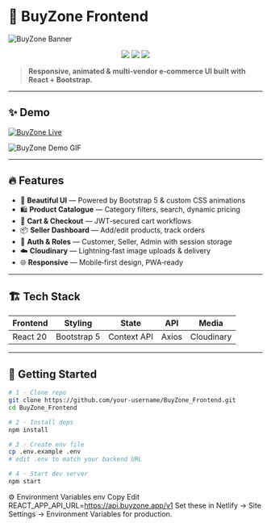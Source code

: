# 🛒 BuyZone Frontend

![BuyZone Banner](https://media.giphy.com/media/v1.Y2lkPTc5MGI3NjExanlsejJ6cGh1cTdjd2lwOXIzdGFrd2p6dGsvOW01YTcyZjk0dGd1MSZlcD12MV9naWZzX3NlYXJjaCZjdD1n/5GoVLqeAOo6PK/giphy.gif)

<p align="center">
  <img src="https://img.shields.io/github/languages/top/your-username/BuyZone_Frontend?style=for-the-badge" />
  <img src="https://img.shields.io/github/license/your-username/BuyZone_Frontend?style=for-the-badge" />
  <img src="https://img.shields.io/netlify/12345abc-678d-90ef-gh12-3456ijklmnop?style=for-the-badge" />
</p>

> **Responsive, animated & multi‑vendor e‑commerce UI built with React + Bootstrap.**

---

## ✨ Demo

[![BuyZone Live](https://img.shields.io/badge/Live-Demo-green?style=for-the-badge)](https://buyzone.netlify.app)

![BuyZone Demo GIF](https://media.giphy.com/media/v1.Y2lkPTc5MGI3NjExZDZmNHhwb3l1YWNiMm1vdDBvMzlxZmR5em9uOHNuaGRjaDN6ZDNneCZlcD12MV9naWZzX3NlYXJjaCZjdD1n/QHE5gWI0QjbJl2RA7k/giphy.gif)

---

## 🔥 Features

- 🎨 **Beautiful UI** — Powered by Bootstrap 5 & custom CSS animations
- 🛍️ **Product Catalogue** — Category filters, search, dynamic pricing
- 🛒 **Cart & Checkout** — JWT‑secured cart workflows
- 📦 **Seller Dashboard** — Add/edit products, track orders
- 🔑 **Auth & Roles** — Customer, Seller, Admin with session storage
- ☁️ **Cloudinary** — Lightning‑fast image uploads & delivery
- 🌐 **Responsive** — Mobile‑first design, PWA‑ready

---

## 🏗️ Tech Stack

| Frontend | Styling     | State       | API   | Media      |
| -------- | ----------- | ----------- | ----- | ---------- |
| React 20 | Bootstrap 5 | Context API | Axios | Cloudinary |

---

## 🚀 Getting Started

```bash
# 1 · Clone repo
git clone https://github.com/your-username/BuyZone_Frontend.git
cd BuyZone_Frontend

# 2 · Install deps
npm install

# 3 · Create env file
cp .env.example .env
# edit .env to match your backend URL

# 4 · Start dev server
npm start
```

⚙️ Environment Variables
env
Copy
Edit
REACT_APP_API_URL=https://api.buyzone.app/v1
Set these in Netlify → Site Settings → Environment Variables for production.
